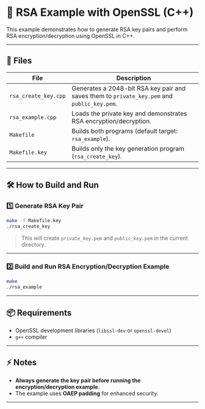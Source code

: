 # 🚀 RSA Example with OpenSSL (C++)

This example demonstrates how to generate RSA key pairs and perform RSA encryption/decryption using OpenSSL in C++.

---

## 📂 Files

| File                | Description                                                                 |
|---------------------|-----------------------------------------------------------------------------|
| `rsa_create_key.cpp`| Generates a 2048-bit RSA key pair and saves them to `private_key.pem` and `public_key.pem`. |
| `rsa_example.cpp`   | Loads the private key and demonstrates RSA encryption/decryption.            |
| `Makefile`          | Builds both programs (default target: `rsa_example`).                        |
| `Makefile.key`      | Builds only the key generation program (`rsa_create_key`).                   |

---

## 🛠️ How to Build and Run

### 1️⃣ Generate RSA Key Pair

```sh
make -f Makefile.key
./rsa_create_key
```
> This will create `private_key.pem` and `public_key.pem` in the current directory.

---

### 2️⃣ Build and Run RSA Encryption/Decryption Example

```sh
make
./rsa_example
```

---

## 📦 Requirements

- OpenSSL development libraries (`libssl-dev` or `openssl-devel`)
- `g++` compiler

---

## ⚡ Notes

- **Always generate the key pair before running the encryption/decryption example.**
- The example uses **OAEP padding** for enhanced security.

---
